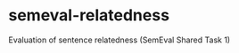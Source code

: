 semeval-relatedness
===================

Evaluation of sentence relatedness (SemEval Shared Task 1)
